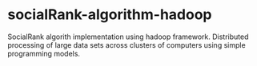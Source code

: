 # socialRank-algorithm-hadoop
SocialRank algorith implementation using hadoop framework. Distributed processing of large data sets across clusters of computers using simple programming models.
